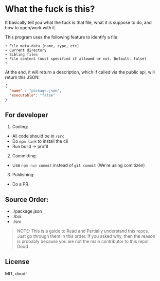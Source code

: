 # What the fuck is this?

It basically tell you what the fuck is that file, what it is suppose to do, and how to open/work with it.

This program uses the following feature to identify a file:

```
+ File meta-data (name, type, etc)
+ Current directory
+ Sibling files
+ File content (must specified if allowed or not. Default: false)
+
```

At the end, it will return a description, which if called via the public api, will return this JSON:

```json
{
  "name" : "package.json",
  "executable": "false"
}
```

## For developer

1. Coding:

  - All code should be in `/src`
  - Do `npm link` to install the cli
  - Run build -> profit

2. Committing:

  - Use `npm run commit` instead of `git commit` (We're using comitizen)

3. Publishing:

  - Do a PR.

## Source Order:

- ./package.json
- ./bin
- ./src

> NOTE: This is a guide to Read and Partially understand this repos. Just go through them in this order. If you asked why, then the reason is probably because you are not the main contributor to this repo! Dood

## License

MIT, dood!

